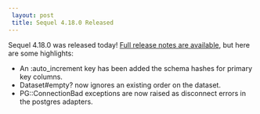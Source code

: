 ```yaml
---
 layout: post
 title: Sequel 4.18.0 Released
---
```


Sequel 4.18.0 was released today!  <a href="/rdoc/files/doc/release_notes/4_18_0_txt.html">Full release notes are available</a>, but here are some highlights:

* An :auto_increment key has been added the schema hashes for primary key columns.
* Dataset#empty? now ignores an existing order on the dataset.
* PG::ConnectionBad exceptions are now raised as disconnect errors in the postgres adapters.
